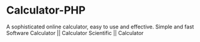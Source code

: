 # Calculator-PHP
A sophisticated online calculator, easy to use and effective. Simple and fast Software Calculator || Calculator Scientific ||  Calculator


